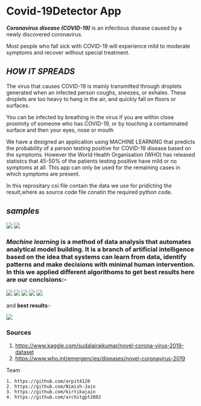 # **Covid-19Detector App**

**_Coronavirus disease (COVID-19)_** is an infectious disease caused by a newly discovered coronavirus.

Most people who fall sick with COVID-19 will experience mild to moderate symptoms and recover without special treatment.

## **_HOW IT SPREADS_**

The virus that causes COVID-19 is mainly transmitted through droplets generated when an infected person coughs, sneezes, or exhales. These droplets are too heavy to hang in the air, and quickly fall on floors or surfaces.

You can be infected by breathing in the virus if you are within close proximity of someone who has COVID-19, or by touching a contaminated surface and then your eyes, nose or mouth

We have a designed an application using MACHINE LEARNING that predicts the probability of a person testing positive for COVID-19 disease based on the symptoms. However the World Health Organisation (WHO) has released statistcs that 45-50% of the patients testing positive have mild or no symptoms at all. This app can only be used for the remaining cases in which symptoms are present.


In this reprositary coi file contain the data we use for pridicting the result,where as source code file  conatin the required python code.


## ***samples***

![](https://github.com/arpit4120/recomandation-for-coronavirus-test-using-machine-learning/blob/master/sample%201.png?raw=true)
![](https://github.com/arpit4120/recomandation-for-coronavirus-test-using-machine-learning/blob/master/sample2.png?raw=true)

### ***Machine learning*** is a method of data analysis that automates analytical model building. It is a branch of artificial intelligence based on the idea that systems can learn from data, identify patterns and make decisions with minimal human intervention. In this we applied different algorithoms to get best results here are our conclsions:-

![](https://github.com/arpit4120/recomandation-for-coronavirus-test-using-machine-learning/blob/master/Accuracy-Random%20forest.png)
![](https://github.com/arpit4120/recomandation-for-coronavirus-test-using-machine-learning/blob/master/Accuracy-naive%20byes.png)
![](https://github.com/arpit4120/recomandation-for-coronavirus-test-using-machine-learning/blob/master/Accuracy-svc.png)
![](https://github.com/arpit4120/recomandation-for-coronavirus-test-using-machine-learning/blob/master/Accuracy-svm.png)
![](https://github.com/arpit4120/recomandation-for-coronavirus-test-using-machine-learning/blob/master/accuracy%20knn.png)

and **best results**:-

![](https://github.com/arpit4120/recomandation-for-coronavirus-test-using-machine-learning/blob/master/logistic%20regression.png)

### Sources

  1.    https://www.kaggle.com/sudalairajkumar/novel-corona-virus-2019-dataset
  2.    https://www.who.int/emergencies/diseases/novel-coronavirus-2019


Team
    
    1. https://github.com/arpit4120
    2. https://github.com/Nimish-Jain
    3. https://github.com/kirtikajain
    4. https://github.com/architgpt2802
